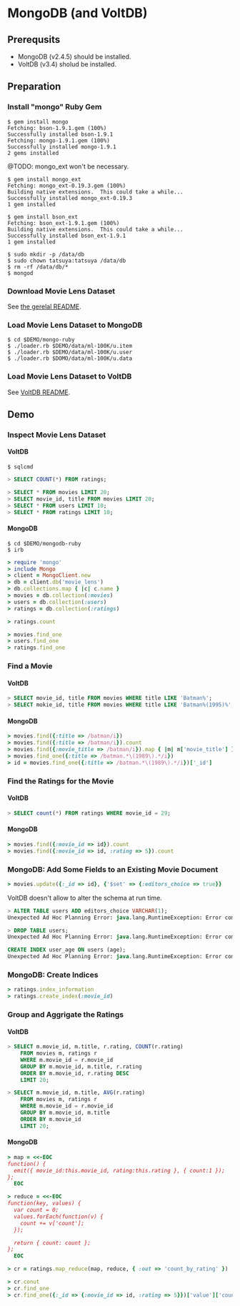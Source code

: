 # MongoDB (and VoltDB)

## Prerequsits

- MongoDB (v2.4.5) should be installed.
- VoltDB (v3.4) sholud be installed.


## Preparation

### Install "mongo" Ruby Gem

```console
$ gem install mongo
Fetching: bson-1.9.1.gem (100%)
Successfully installed bson-1.9.1
Fetching: mongo-1.9.1.gem (100%)
Successfully installed mongo-1.9.1
2 gems installed
```

@TODO: mongo_ext won't be necessary.

```console
$ gem install mongo_ext
Fetching: mongo_ext-0.19.3.gem (100%)
Building native extensions.  This could take a while...
Successfully installed mongo_ext-0.19.3
1 gem installed
```

```console
$ gem install bson_ext
Fetching: bson_ext-1.9.1.gem (100%)
Building native extensions.  This could take a while...
Successfully installed bson_ext-1.9.1
1 gem installed
```

```console
$ sudo mkdir -p /data/db
$ sudo chown tatsuya:tatsuya /data/db
$ rm -rf /data/db/*
$ mongod
```

### Download Movie Lens Dataset

See [the gerelal README](../README.md).


### Load Movie Lens Dataset to MongoDB

```console
$ cd $DEMO/mongo-ruby
$ ./loader.rb $DEMO/data/ml-100K/u.item
$ ./loader.rb $DEMO/data/ml-100K/u.user
$ ./loader.rb $DOMO/data/ml-100K/u.data
```


### Load Movie Lens Dataset to VoltDB

See [VoltDB README](../voltdb/README.md).



## Demo

### Inspect Movie Lens Dataset

#### VoltDB

```console
$ sqlcmd
```

```sql
> SELECT COUNT(*) FROM ratings;
```

```sql
> SELECT * FROM movies LIMIT 20;
> SELECT movie_id, title FROM movies LIMIT 20;
> SELECT * FROM users LIMIT 10;
> SELECT * FROM ratings LIMIT 10;
```

#### MongoDB

```console
$ cd $DEMO/mongodb-ruby
$ irb
```

```ruby
> require 'mongo'
> include Mongo
> client = MongoClient.new
> db = client.db('movie_lens')
> db.collections.map { |c| c.name }
> movies = db.collection(:movies)
> users = db.collection(:users)
> ratings = db.collection(:ratings)
```

```ruby
> ratings.count
```

```ruby
> movies.find_one
> users.find_one
> ratings.find_one
```

### Find a Movie

#### VoltDB

```sql
> SELECT movie_id, title FROM movies WHERE title LIKE 'Batman%';
> SELECT mokie_id, title FROM movies WHERE title LIKE 'Batman%(1995)%';
```

#### MongoDB

```ruby
> movies.find({:title => /batman/i})
> movies.find({:title => /batman/i}).count
> movies.find({:movie_title => /batman/i}).map { |m| m['movie_title'] }
> movies.find_one({:title => /batman.*\(1989\).*/i})
> id = movies.find_one({:title => /batman.*\(1989\).*/i})['_id']
```

### Find the Ratings for the Movie

#### VoltDB

```sql
> SELECT count(*) FROM ratings WHERE movie_id = 29;
```

#### MongoDB

```ruby
> movies.find({:movie_id => id}).count
> movies.find({:movie_id => id, :rating => 5}).count
```

### MongoDB: Add Some Fields to an Existing Movie Document

```ruby
> movies.update({:_id => id}, {'$set' => {:editors_choice => true}}
```

VoltDB doesn't allow to alter the schema at run time.

```SQL
> ALTER TABLE users ADD editors_choice VARCHAR(1);
Unexpected Ad Hoc Planning Error: java.lang.RuntimeException: Error compiling query: java.lang.RuntimeException: Unsupported SQL verb in statement: "ALTER TABLE users ADD editors_choice VARCHAR(1)"

> DROP TABLE users;
Unexpected Ad Hoc Planning Error: java.lang.RuntimeException: Error compiling query: java.lang.RuntimeException: Unsupported SQL verb in statement: "DROP TABLE users"

CREATE INDEX user_age ON users (age);
Unexpected Ad Hoc Planning Error: java.lang.RuntimeException: Error compiling query: java.lang.RuntimeException: Unsupported SQL verb in statement: "CREATE INDEX user_age ON users (age)
```


### MongoDB: Create Indices

```ruby
> ratings.index_information
> ratings.create_index(:movie_id)
```

### Group and Aggrigate the Ratings

#### VoltDB

```sql
> SELECT m.movie_id, m.title, r.rating, COUNT(r.rating)
    FROM movies m, ratings r
    WHERE m.movie_id = r.movie_id
    GROUP BY m.movie_id, m.title, r.rating
    ORDER BY m.movie_id, r.rating DESC
    LIMIT 20;

> SELECT m.movie_id, m.title, AVG(r.rating)
    FROM movies m, ratings r
    WHERE m.movie_id = r.movie_id
    GROUP BY m.movie_id, m.title
    ORDER BY m.movie_id
    LIMIT 20;
```


#### MongoDB

```ruby
> map = <<-EOC
function() {
  emit({ movie_id:this.movie_id, rating:this.rating }, { count:1 });
};
  EOC

> reduce = <<-EOC
function(key, values) {
  var count = 0;
  values.forEach(function(v) {
    count += v['count'];
  });

  return { count: count };
};
  EOC

> cr = ratings.map_reduce(map, reduce, { :out => 'count_by_rating' })
```

```ruby
> cr.conut
> cr.find_one
> cr.find_one({:_id => {:movie_id => id, :rating => 5}})['value']['count']
```
